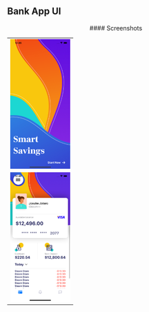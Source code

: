
## Bank App UI

<div align="center">
#### Screenshots
<table>
<tr>
<td>
<img src="screenshots/1.png"height=300/>
</td>
</tr>
<tr>
<td>
<img src="screenshots/2.png" height=300/>
</td>
</tr>
</table>
</div>
